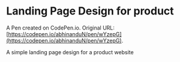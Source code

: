 # Landing Page Design for product

A Pen created on CodePen.io. Original URL: [https://codepen.io/abhinanduN/pen/wYzepG](https://codepen.io/abhinanduN/pen/wYzepG).

A simple landing page design for a product website
